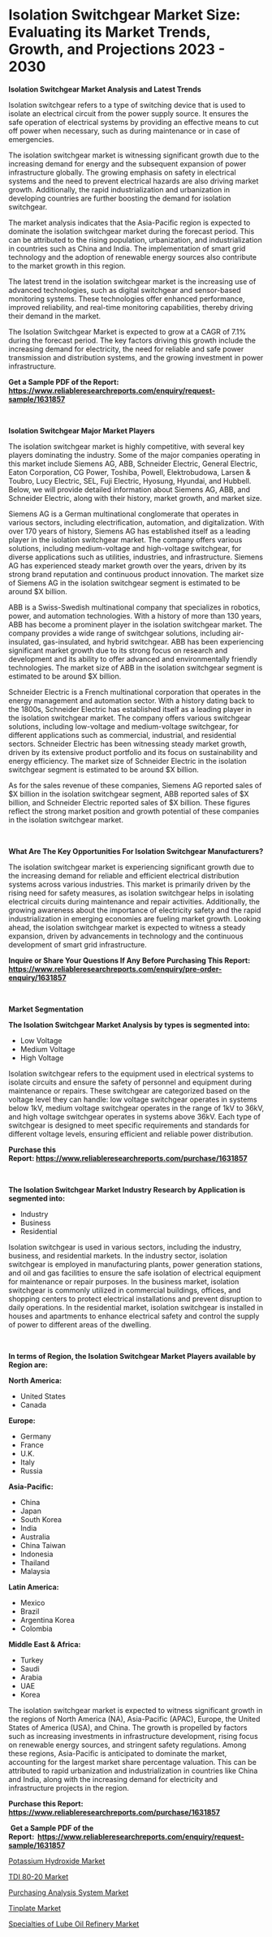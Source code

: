 <p><h1>Isolation Switchgear Market Size: Evaluating its Market Trends, Growth, and Projections 2023 - 2030</h1></p><p><strong>Isolation Switchgear Market Analysis and Latest Trends</strong></p>
<p><p>Isolation switchgear refers to a type of switching device that is used to isolate an electrical circuit from the power supply source. It ensures the safe operation of electrical systems by providing an effective means to cut off power when necessary, such as during maintenance or in case of emergencies.</p><p>The isolation switchgear market is witnessing significant growth due to the increasing demand for energy and the subsequent expansion of power infrastructure globally. The growing emphasis on safety in electrical systems and the need to prevent electrical hazards are also driving market growth. Additionally, the rapid industrialization and urbanization in developing countries are further boosting the demand for isolation switchgear.</p><p>The market analysis indicates that the Asia-Pacific region is expected to dominate the isolation switchgear market during the forecast period. This can be attributed to the rising population, urbanization, and industrialization in countries such as China and India. The implementation of smart grid technology and the adoption of renewable energy sources also contribute to the market growth in this region.</p><p>The latest trend in the isolation switchgear market is the increasing use of advanced technologies, such as digital switchgear and sensor-based monitoring systems. These technologies offer enhanced performance, improved reliability, and real-time monitoring capabilities, thereby driving their demand in the market.</p><p>The Isolation Switchgear Market is expected to grow at a CAGR of 7.1% during the forecast period. The key factors driving this growth include the increasing demand for electricity, the need for reliable and safe power transmission and distribution systems, and the growing investment in power infrastructure.</p></p>
<p><strong>Get a Sample PDF of the Report:&nbsp; <a href="https://www.reliableresearchreports.com/enquiry/request-sample/1631857">https://www.reliableresearchreports.com/enquiry/request-sample/1631857</a></strong></p>
<p>&nbsp;</p>
<p><strong>Isolation Switchgear Major Market Players</strong></p>
<p><p>The isolation switchgear market is highly competitive, with several key players dominating the industry. Some of the major companies operating in this market include Siemens AG, ABB, Schneider Electric, General Electric, Eaton Corporation, CG Power, Toshiba, Powell, Elektrobudowa, Larsen & Toubro, Lucy Electric, SEL, Fuji Electric, Hyosung, Hyundai, and Hubbell. Below, we will provide detailed information about Siemens AG, ABB, and Schneider Electric, along with their history, market growth, and market size.</p><p>Siemens AG is a German multinational conglomerate that operates in various sectors, including electrification, automation, and digitalization. With over 170 years of history, Siemens AG has established itself as a leading player in the isolation switchgear market. The company offers various solutions, including medium-voltage and high-voltage switchgear, for diverse applications such as utilities, industries, and infrastructure. Siemens AG has experienced steady market growth over the years, driven by its strong brand reputation and continuous product innovation. The market size of Siemens AG in the isolation switchgear segment is estimated to be around $X billion.</p><p>ABB is a Swiss-Swedish multinational company that specializes in robotics, power, and automation technologies. With a history of more than 130 years, ABB has become a prominent player in the isolation switchgear market. The company provides a wide range of switchgear solutions, including air-insulated, gas-insulated, and hybrid switchgear. ABB has been experiencing significant market growth due to its strong focus on research and development and its ability to offer advanced and environmentally friendly technologies. The market size of ABB in the isolation switchgear segment is estimated to be around $X billion.</p><p>Schneider Electric is a French multinational corporation that operates in the energy management and automation sector. With a history dating back to the 1800s, Schneider Electric has established itself as a leading player in the isolation switchgear market. The company offers various switchgear solutions, including low-voltage and medium-voltage switchgear, for different applications such as commercial, industrial, and residential sectors. Schneider Electric has been witnessing steady market growth, driven by its extensive product portfolio and its focus on sustainability and energy efficiency. The market size of Schneider Electric in the isolation switchgear segment is estimated to be around $X billion.</p><p>As for the sales revenue of these companies, Siemens AG reported sales of $X billion in the isolation switchgear segment, ABB reported sales of $X billion, and Schneider Electric reported sales of $X billion. These figures reflect the strong market position and growth potential of these companies in the isolation switchgear market.</p></p>
<p>&nbsp;</p>
<p><strong>What Are The Key Opportunities For Isolation Switchgear Manufacturers?</strong></p>
<p><p>The isolation switchgear market is experiencing significant growth due to the increasing demand for reliable and efficient electrical distribution systems across various industries. This market is primarily driven by the rising need for safety measures, as isolation switchgear helps in isolating electrical circuits during maintenance and repair activities. Additionally, the growing awareness about the importance of electricity safety and the rapid industrialization in emerging economies are fueling market growth. Looking ahead, the isolation switchgear market is expected to witness a steady expansion, driven by advancements in technology and the continuous development of smart grid infrastructure.</p></p>
<p><strong>Inquire or Share Your Questions If Any Before Purchasing This Report: <a href="https://www.reliableresearchreports.com/enquiry/pre-order-enquiry/1631857">https://www.reliableresearchreports.com/enquiry/pre-order-enquiry/1631857</a></strong></p>
<p>&nbsp;</p>
<p><strong>Market Segmentation</strong></p>
<p><strong>The Isolation Switchgear Market Analysis by types is segmented into:</strong></p>
<p><ul><li>Low Voltage</li><li>Medium Voltage</li><li>High Voltage</li></ul></p>
<p><p>Isolation switchgear refers to the equipment used in electrical systems to isolate circuits and ensure the safety of personnel and equipment during maintenance or repairs. These switchgear are categorized based on the voltage level they can handle: low voltage switchgear operates in systems below 1kV, medium voltage switchgear operates in the range of 1kV to 36kV, and high voltage switchgear operates in systems above 36kV. Each type of switchgear is designed to meet specific requirements and standards for different voltage levels, ensuring efficient and reliable power distribution.</p></p>
<p><strong>Purchase this Report:&nbsp;<a href="https://www.reliableresearchreports.com/purchase/1631857">https://www.reliableresearchreports.com/purchase/1631857</a></strong></p>
<p>&nbsp;</p>
<p><strong>The Isolation Switchgear Market Industry Research by Application is segmented into:</strong></p>
<p><ul><li>Industry</li><li>Business</li><li>Residential</li></ul></p>
<p><p>Isolation switchgear is used in various sectors, including the industry, business, and residential markets. In the industry sector, isolation switchgear is employed in manufacturing plants, power generation stations, and oil and gas facilities to ensure the safe isolation of electrical equipment for maintenance or repair purposes. In the business market, isolation switchgear is commonly utilized in commercial buildings, offices, and shopping centers to protect electrical installations and prevent disruption to daily operations. In the residential market, isolation switchgear is installed in houses and apartments to enhance electrical safety and control the supply of power to different areas of the dwelling.</p></p>
<p>&nbsp;</p>
<p><strong>In terms of Region, the Isolation Switchgear Market Players available by Region are:</strong></p>
<p>
    <p> <strong> North America: </strong>
        <ul>
            <li>United States</li>
            <li>Canada</li>
        </ul>
        </p> 
    <p> <strong> Europe: </strong>
        <ul>
            <li>Germany</li>
            <li>France</li>
            <li>U.K.</li>
            <li>Italy</li>
            <li>Russia</li>
        </ul>
        </p> 
    <p> <strong> Asia-Pacific: </strong>
        <ul>
            <li>China</li>
            <li>Japan</li>
            <li>South Korea</li>
            <li>India</li>
            <li>Australia</li>
            <li>China Taiwan</li>
            <li>Indonesia</li>
            <li>Thailand</li>
            <li>Malaysia</li>
        </ul>
        </p> 
    <p> <strong> Latin America: </strong>
        <ul>
            <li>Mexico</li>
            <li>Brazil</li>
            <li>Argentina Korea</li>
            <li>Colombia</li>
        </ul>
        </p> 
    <p> <strong> Middle East & Africa: </strong>
        <ul>
            <li>Turkey</li>
            <li>Saudi</li>
            <li>Arabia</li>
            <li>UAE</li>
            <li>Korea</li>
        </ul>
    </p>
    </p>
<p><p>The isolation switchgear market is expected to witness significant growth in the regions of North America (NA), Asia-Pacific (APAC), Europe, the United States of America (USA), and China. The growth is propelled by factors such as increasing investments in infrastructure development, rising focus on renewable energy sources, and stringent safety regulations. Among these regions, Asia-Pacific is anticipated to dominate the market, accounting for the largest market share percentage valuation. This can be attributed to rapid urbanization and industrialization in countries like China and India, along with the increasing demand for electricity and infrastructure projects in the region.</p></p>
<p><strong>Purchase this Report: <a href="https://www.reliableresearchreports.com/purchase/1631857">https://www.reliableresearchreports.com/purchase/1631857</a></strong></p>
<p>&nbsp;<strong>Get a Sample PDF of the Report:&nbsp;&nbsp;<a href="https://www.reliableresearchreports.com/enquiry/request-sample/1631857">https://www.reliableresearchreports.com/enquiry/request-sample/1631857</a></strong></p>
<p><strong></strong></p>
<p><p><a href="https://medium.com/@christopherbennett19/potassium-hydroxide-market-size-reveals-the-best-marketing-channels-in-global-industry-bc2cf43be17a">Potassium Hydroxide Market</a></p><p><a href="https://medium.com/@scottford2001/tdi-80-20-market-size-and-market-trends-complete-industry-overview-2023-to-2030-e27b780a559c">TDI 80-20 Market</a></p><p><a href="https://github.com/lbird53714/Market-Research-Report-List-1/blob/main/purchasing-analysis-system-market.md">Purchasing Analysis System Market</a></p><p><a href="https://medium.com/@brandonramos59/decoding-tinplate-market-metrics-market-share-trends-and-growth-patterns-eaf245f8e61b">Tinplate Market</a></p><p><a href="https://github.com/mabutironaldo/Market-Research-Report-List-1/blob/main/specialties-of-lube-oil-refinery-market.md">Specialties of Lube Oil Refinery Market</a></p></p>
